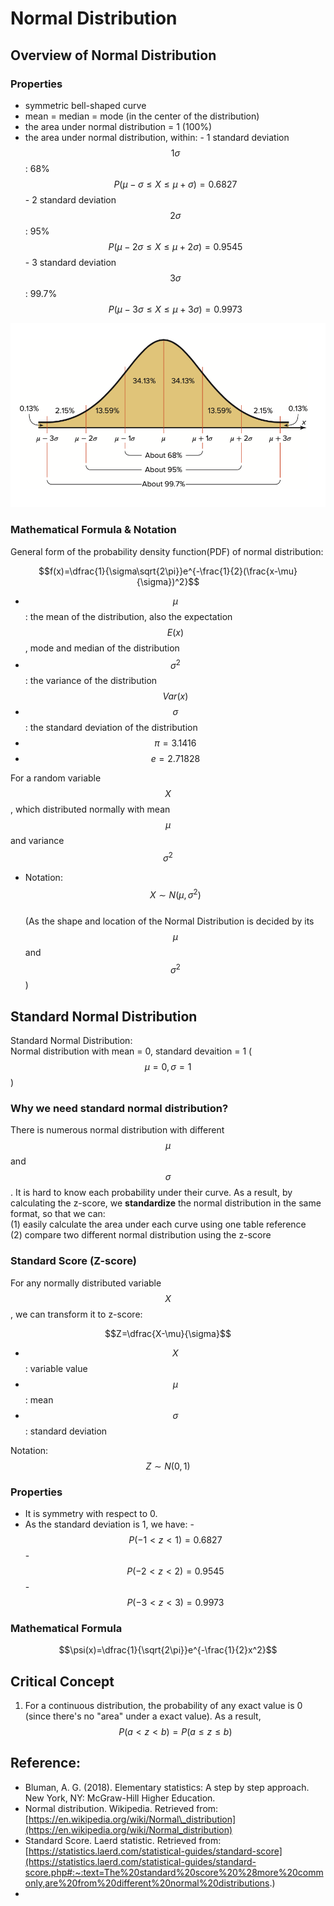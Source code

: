# Normal Distribution

## Overview of Normal Distribution

### Properties

* symmetric bell-shaped curve
* mean = median = mode \(in the center of the distribution\)
* the area under normal distribution = 1 \(100%\)
* the area under normal distribution, within: - 1 standard deviation $$1\sigma$$ : 68%      $$P(\mu-\sigma \le X \le \mu+\sigma) = 0.6827$$  - 2 standard deviation $$2\sigma$$ : 95%      $$P(\mu-2\sigma \le X \le \mu+2\sigma)=0.9545$$   - 3 standard deviation $$3\sigma$$ : 99.7%   $$P(\mu-3\sigma \le X \le \mu+3\sigma)=0.9973$$   

![Normal Distribution \(Picture copyright: Bluman, A. G. \(2018\)\)](.gitbook/assets/normal-distirbution%20%283%29.png)

### Mathematical Formula & Notation

General form of the probability density function\(PDF\) of normal distribution:

$$f(x)=\dfrac{1}{\sigma\sqrt{2\pi}}e^{-\frac{1}{2}(\frac{x-\mu}{\sigma})^2}$$ 

* $$\mu$$: the mean of the distribution, also the expectation $$E(x)$$ , mode and median of the distribution
* $$\sigma^2$$: the variance of the distribution $$Var(x)$$ 
* $$\sigma$$ : the standard deviation of the distribution
* $$\pi = 3.1416$$ 
* $$e = 2.71828$$ 

For a random variable $$X$$, which distributed normally with mean $$\mu$$ and variance  $$\sigma^2$$   
- Notation: $$X \sim N(\mu, \sigma^2)$$   
\(As the shape and location of the Normal Distribution is decided by its $$\mu$$ and $$\sigma^2$$\)

## Standard Normal Distribution

Standard Normal Distribution:   
Normal distribution with mean = 0, standard devaition = 1 \( $$\mu=0 , \sigma=1$$ \)

### Why we need standard normal distribution?

There is numerous normal distribution with different $$\mu $$and $$\sigma $$. It is hard to know each probability under their curve. As a result, by calculating the z-score, we **standardize** the normal distribution in the same format, so that we can:  
\(1\) easily calculate the area under each curve using one table reference  
\(2\) compare two different normal distribution using the z-score

### Standard Score \(Z-score\)

For any normally distributed variable $$X$$ , we can transform it to z-score:

$$Z=\dfrac{X-\mu}{\sigma}$$ 

* $$X$$ : variable value
* $$\mu$$ : mean
* $$\sigma$$ : standard deviation

Notation: $$Z \sim N(0,1) $$ 

### Properties

* It is symmetry with respect to 0.
* As the standard deviation is 1, we have: - $$P(-1<z<1)=0.6827$$  - $$P(-2<z<2)=0.9545$$  - $$P(-3<z<3)=0.9973$$ 

### Mathematical Formula

$$\psi(x)=\dfrac{1}{\sqrt{2\pi}}e^{-\frac{1}{2}x^2}$$ 

## Critical Concept

1. For a continuous distribution, the probability of any exact value is 0 \(since there's no "area" under a exact value\). As a result, $$P(a<z<b) = P(a\le z\le b)$$ 

## Reference:

* Bluman, A. G. \(2018\). Elementary statistics: A step by step approach. New York, NY: McGraw-Hill Higher Education.
* Normal distribution. Wikipedia. Retrieved from:  [https://en.wikipedia.org/wiki/Normal\_distribution](https://en.wikipedia.org/wiki/Normal_distribution)
* Standard Score. Laerd statistic. Retrieved from: [https://statistics.laerd.com/statistical-guides/standard-score](https://statistics.laerd.com/statistical-guides/standard-score.php#:~:text=The%20standard%20score%20%28more%20commonly,are%20from%20different%20normal%20distributions.)
* 
